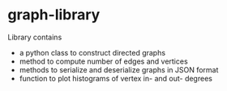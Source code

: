 # graph-library
Library contains
- a python class to construct directed graphs
- method to compute number of edges and vertices 
- methods to serialize and deserialize graphs in JSON format
- function to plot histograms of vertex in- and out- degrees

